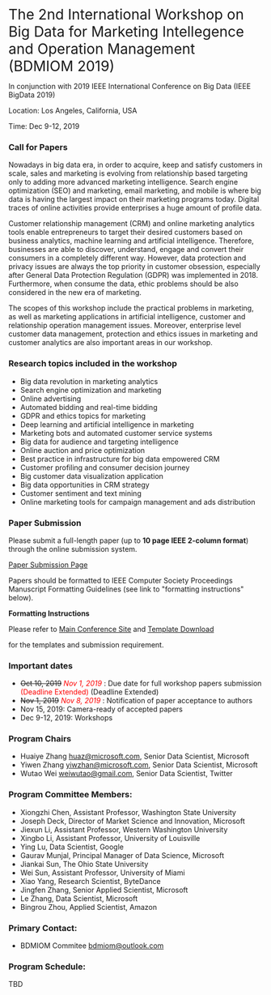 <span style="font-size: 2em;">
The 2nd International Workshop on Big Data for Marketing Intellegence and Operation Management (BDMIOM 2019)</span>

<span style="font-size: 1em;">In conjunction with 2019 IEEE International Conference on Big Data (IEEE BigData 2019)</span>

<span style="font-size: 1em;">Location: Los Angeles, California, USA</span>

<span style="font-size: 1em;">Time: Dec 9-12, 2019</span>

### Call for Papers
Nowadays in big data era, in order to acquire, keep and satisfy customers in scale, sales and marketing is evolving from relationship based targeting only to adding more advanced marketing intelligence. Search engine optimization (SEO) and marketing, email marketing, and mobile is where big data is having the largest impact on their marketing programs today. Digital traces of online activities provide enterprises a huge amount of profile data. 

Customer relationship management (CRM) and online marketing analytics tools enable entrepreneurs to target their desired customers based on business analytics, machine learning and artificial intelligence. Therefore, businesses are able to discover, understand, engage and convert their consumers in a completely different way. However, data protection and privacy issues are always the top priority in customer obsession, especially after General Data Protection Regulation (GDPR) was implemented in 2018. Furthermore, when consume the data, ethic problems should be also considered in the new era of marketing.
 
The scopes of this workshop include the practical problems in marketing, as well as marketing applications in artificial intelligence, customer and relationship operation management issues. Moreover, enterprise level customer data management, protection and ethics issues in marketing and customer analytics are also important areas in our workshop. 

### Research topics included in the workshop
-	Big data revolution in marketing analytics
-	Search engine optimization and marketing
-	Online advertising
- Automated bidding and real-time bidding
-	GDPR and ethics topics for marketing
-	Deep learning and artificial intelligence in marketing
-	Marketing bots and automated customer service systems
-	Big data for audience and targeting intelligence
-	Online auction and price optimization
-	Best practice in infrastructure for big data empowered CRM
-	Customer profiling and consumer decision journey
-	Big customer data visualization application
-	Big data opportunities in CRM strategy
-	Customer sentiment and text mining 
- Online marketing tools for campaign management and ads distribution

### Paper Submission
Please submit a full-length paper (up to **10 page IEEE 2-column format**) through the online submission system.

[Paper Submission Page](https://wi-lab.com/cyberchair/2019/bigdata19/index.php)

Papers should be formatted to IEEE Computer Society Proceedings Manuscript Formatting Guidelines (see link to "formatting instructions" below). 

**Formatting Instructions**

Please refer to 
[Main Conference Site](http://cci.drexel.edu/bigdata/bigdata2019/CallPapers.html) and [Template Download](https://www.ieee.org/conferences/publishing/templates.html)

for the templates and submission requirement.


### Important dates
- ~~Oct 10, 2019~~ <span style="color:red"> *Nov 1, 2019* </span> : Due date for full workshop papers submission <span style="color:red"> (Deadline Extended) </span>(Deadline Extended)
- ~~Nov 1, 2019~~  <span style="color:red"> *Nov 8, 2019* </span> : Notification of paper acceptance to authors
- Nov 15, 2019: Camera-ready of accepted papers
- Dec 9-12, 2019: Workshops

### Program Chairs
- Huaiye Zhang <huaz@microsoft.com>, Senior Data Scientist, Microsoft
- Yiwen Zhang <yiwzhan@microsoft.com>, Senior Data Scientist, Microsoft
- Wutao Wei <weiwutao@gmail.com>, Senior Data Scientist, Twitter

### Program Committee Members:
- Xiongzhi Chen, Assistant Professor, Washington State University
- Joseph Deck, Director of Market Science and Innovation, Microsoft
- Jiexun Li, Assistant Professor, Western Washington University
- Xingbo Li, Assistant Professor, University of Louisville
- Ying Lu, Data Scientist, Google
- Gaurav Munjal, Principal Manager of Data Science, Microsoft
- Jiankai Sun, The Ohio State University
- Wei Sun, Assistant Professor, University of Miami
- Xiao Yang, Research Scientist, ByteDance
- Jingfen Zhang, Senior Applied Scientist, Microsoft  
- Le Zhang, Data Scientist, Microsoft
- Bingrou Zhou, Applied Scientist, Amazon

### Primary Contact:
- BDMIOM Commitee <bdmiom@outlook.com>

### Program Schedule:
TBD
